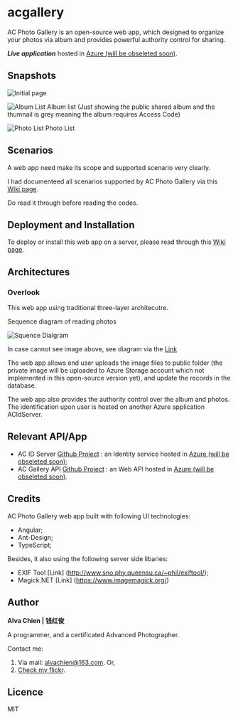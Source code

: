 # acgallery
AC Photo Gallery is an open-source web app, which designed to organize your photos via album and provides powerful authority control for sharing.

***Live application***  hosted in [Azure (will be obseleted soon)](http://acgallery.azurewebsites.net).

## Snapshots
![Initial page](https://github.com/alvachien/acgallery/blob/master/docs/images/indexpage.JPG)


![Album List](https://github.com/alvachien/acgallery/blob/master/docs/images/AlbumPage.JPG)
Album list (Just showing the public shared album and the thumnail is grey meaning the album requires Access Code)


![Photo List](https://github.com/alvachien/acgallery/blob/master/docs/images/PhotoListPage.JPG)
Photo List


## Scenarios
A web app need make its scope and supported scenario very clearly.

I had documenteed all scenarios supported by AC Photo Gallery via this [Wiki page](https://github.com/alvachien/acgallery/wiki/Scenarios-Definition).

Do read it through before reading the codes.


## Deployment and Installation
To deploy or install this web app on a server, please read through this [Wiki page](https://github.com/alvachien/acgallery/wiki/Installation-and-Deployment).


## Architectures

### Overlook
This web app using traditional three-layer architecutre.

Sequence diagram of reading photos
 
![Squence Dialgram](https://github.com/alvachien/acgallery/blob/master/SequenceDrm.PNG)

In case cannot see image above, see diagram via the [Link](http://blog.csdn.net/alvachien/article/details/52430970)

The web app allows end user uploads the image files to public folder (the private image will be uploaded to Azure Storage account which not implemented in this open-source version yet), and update the records in the database.

The web app also provides the authority control over the album and photos. The identification upon user is hosted on another Azure application ACIdServer.


## Relevant API/App
- AC ID Server [Github Project](https://github.com/alvachien/acidserver) : an Identity service hosted in [Azure (will be obseleted soon)](http://acidserver.azurewebsites.net);
- AC Gallery API [Github Project](https://github.com/alvachien/acgalleryapi) : an Web API hosted in [Azure (will be obseleted soon)](http://acgalleryapi.azurewebsites.net).


## Credits
AC Photo Gallery web app built with following UI technologies:
- Angular;
- Ant-Design;
- TypeScript;


Besides, it also using the following server side libaries:
- EXIF Tool [Link] (http://www.sno.phy.queensu.ca/~phil/exiftool/);
- Magick.NET [Link] (https://www.imagemagick.org/)


## Author
**Alva Chien | 钱红俊**

A programmer, and a certificated Advanced Photographer.  
 
Contact me:

1. Via mail: alvachien@163.com. Or,
2. [Check my flickr](http://www.flickr.com/photos/alvachien).

## Licence
MIT

